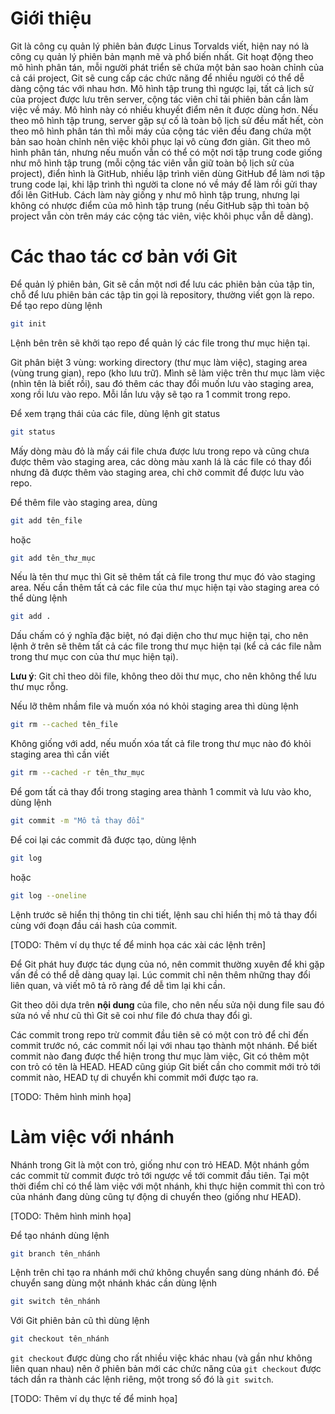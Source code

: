 # Giới thiệu
Git là công cụ quản lý phiên bản được Linus Torvalds viết, hiện nay nó là công cụ quản lý phiên bản
mạnh mẽ và phổ biến nhất. Git hoạt động theo mô hình phân tán, mỗi người phát triển sẽ chứa một bản
sao hoàn chỉnh của cả cái project, Git sẽ cung cấp các chức năng để nhiều người có thể dễ dàng cộng
tác với nhau hơn. Mô hình tập trung thì ngược lại, tất cả lịch sử của project được lưu trên server,
cộng tác viên chỉ tải phiên bản cần làm việc về máy. Mô hình này có nhiều khuyết điểm nên ít được
dùng hơn. Nếu theo mô hình tập trung, server gặp sự cố là toàn bộ lịch sử đều mất hết, còn theo mô
hình phân tán thì mỗi máy của cộng tác viên đều đang chứa một bản sao hoàn chỉnh nên việc khôi phục
lại vô cùng đơn giản. Git theo mô hình phân tán, nhưng nếu muốn vẫn có thể có một nơi tập trung code
giống như mô hình tập trung (mỗi cộng tác viên vẫn giữ toàn bộ lịch sử của project), điển hình là 
GitHub, nhiều lập trình viên dùng GitHub để làm nơi tập trung code lại, khi lập trình thì người ta
clone nó về máy để làm rồi gửi thay đổi lên GitHub. Cách làm này giống y như mô hình tập trung,
nhưng lại không có nhược điểm của mô hình tập trung (nếu GitHub sập thì toàn bộ project vẫn còn trên
máy các cộng tác viên, việc khôi phục vẫn dễ dàng).

# Các thao tác cơ bản với Git
Để quản lý phiên bản, Git sẽ cần một nơi để lưu các phiên bản của tập tin, chỗ để lưu phiên bản các
tập tin gọi là repository, thường viết gọn là repo. Để tạo repo dùng lệnh

```sh
git init
```

Lệnh bên trên sẽ khởi tạo repo để quản lý các file trong thư mục hiện tại.

Git phân biệt 3 vùng: working directory (thư mục làm việc), staging area (vùng trung gian), repo
(kho lưu trữ). Mình sẽ làm việc trên thư mục làm việc (nhìn tên là biết rồi), sau đó thêm các thay
đổi muốn lưu vào staging area, xong rồi lưu vào repo. Mỗi lần lưu vậy sẽ tạo ra 1 commit trong repo.

Để xem trạng thái của các file, dùng lệnh git status

```sh
git status
```

Mấy dòng màu đỏ là mấy cái file chưa được lưu trong repo và cũng chưa được thêm vào staging area,
các dòng màu xanh lá là các file có thay đổi nhưng đã được thêm vào staging area, chỉ chờ commit để
được lưu vào repo.

Để thêm file vào staging area, dùng

```sh
git add tên_file
```

hoặc

```sh
git add tên_thư_mục
```

Nếu là tên thư mục thì Git sẽ thêm tất cả file trong thư mục đó vào staging area. Nếu cần thêm tất
cả các file của thư mục hiện tại vào staging area có thể dùng lệnh

```sh
git add .
```

Dấu chấm có ý nghĩa đặc biệt, nó đại diện cho thư mục hiện tại, cho nên lệnh ở trên sẽ thêm tất cả
các file trong thư mục hiện tại (kể cả các file nằm trong thư mục con của thư mục hiện tại).

**Lưu ý**: Git chỉ theo dõi file, không theo dõi thư mục, cho nên không thể lưu thư mục rỗng.

Nếu lỡ thêm nhầm file và muốn xóa nó khỏi staging area thì dùng lệnh

```sh
git rm --cached tên_file
```

Không giống với add, nếu muốn xóa tất cả file trong thư mục nào đó khỏi staging area thì cần viết

```sh
git rm --cached -r tên_thư_mục
```

Để gom tất cả thay đổi trong staging area thành 1 commit và lưu vào kho, dùng lệnh

```sh
git commit -m "Mô tả thay đổi"
```

Để coi lại các commit đã được tạo, dùng lệnh

```sh
git log
```

hoặc

```sh
git log --oneline
```

Lệnh trước sẽ hiển thị thông tin chi tiết, lệnh sau chỉ hiển thị mô tả thay đổi cùng với đoạn đầu
cái hash của commit.

[TODO: Thêm ví dụ thực tế để minh họa các xài các lệnh trên]

Để Git phát huy được tác dụng của nó, nên commit thường xuyên để khi gặp vấn đề có thể dễ dàng quay
lại. Lúc commit chỉ nên thêm những thay đổi liên quan, và viết mô tả rõ ràng để dễ tìm lại khi cần.

Git theo dõi dựa trên **nội dung** của file, cho nên nếu sửa nội dung file sau đó sửa nó về như cũ
thì Git sẽ coi như file đó chưa thay đổi gì.

Các commit trong repo trừ commit đầu tiên sẽ có một con trỏ để chỉ đến commit trước nó, các commit
nối lại với nhau tạo thành một nhánh. Để biết commit nào đang được thể hiện trong thư mục làm việc,
Git có thêm một con trỏ có tên là HEAD. HEAD cũng giúp Git biết cần cho commit mới trỏ tới commit
nào, HEAD tự di chuyển khi commit mới được tạo ra.

[TODO: Thêm hình minh họa]

# Làm việc với nhánh
Nhánh trong Git là một con trỏ, giống như con trỏ HEAD. Một nhánh gồm các commit từ commit được trỏ
tới ngược về tới commit đầu tiên. Tại một thời điểm chỉ có thể làm việc với một nhánh, khi thực hiện
commit thì con trỏ của nhánh đang dùng cũng tự động di chuyển theo (giống như HEAD).

[TODO: Thêm hình minh họa]

Để tạo nhánh dùng lệnh

```sh
git branch tên_nhánh
```

Lệnh trên chỉ tạo ra nhánh mới chứ không chuyển sang dùng nhánh đó. Để chuyển sang dùng một nhánh
khác cần dùng lệnh

```sh
git switch tên_nhánh
```

Với Git phiên bản cũ thì dùng lệnh

```sh
git checkout tên_nhánh
```

`git checkout` được dùng cho rất nhiều việc khác nhau (và gần như không liên quan nhau) nên ở phiên
bản mới các chức năng của `git checkout` được tách dần ra thành các lệnh riêng, một trong số đó là
`git switch`.

[TODO: Thêm ví dụ thực tế để minh họa]

